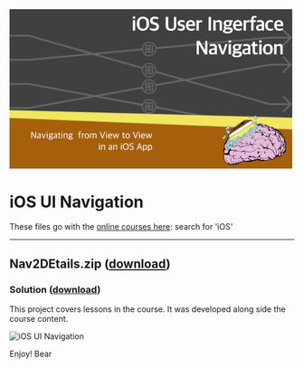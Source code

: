 <img src="https://raw.githubusercontent.com/bearc0025/onlineCourses/main/iOSUINav/icon.png" alt="iOS UI Navigation" style="width:500px;"/>

# iOS UI Navigation

These files go with the [online courses here](https://amzn.to/3p0yrZk): search for 'iOS'

<hr/>

## Nav2DEtails.zip ([download](https://github.com/bearc0025/onlineCourses/blob/main/iOSUINav/Nav2Details.zip))

### Solution ([download](https://github.com/bearc0025/onlineCourses/blob/main/iOSUINav/Nav2Details_end.zip))

This project covers lessons in the course. It was developed along side the course content.

<img src="https://s3.amazonaws.com/CAPS-SSE/soju/855e/2f4c4214-992c-47b0-91e2-5f53ffdfba31/SOJU_IMAGE?versionId=l8GC8SGKsJADvFaLBvYI90jYPXAxA2M7&X-Amz-Algorithm=AWS4-HMAC-SHA256&X-Amz-Date=20220810T201052Z&X-Amz-SignedHeaders=host&X-Amz-Expires=7200&X-Amz-Credential=AKIAWBV6LQ4QPLOTC37V%2F20220810%2Fus-east-1%2Fs3%2Faws4_request&X-Amz-Signature=1e85a1db8dce7afc6a6feab9726a3d18f31ad93ecf002791e8ec965d21112d20" alt="iOS UI Navigation" style="width:400px;"/>

Enjoy!
Bear

